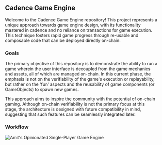 ## Cadence Game Engine
Welcome to the Cadence Game Engine repository! This project represents a unique approach towards game engine design, with its functionality mastered in cadence and no reliance on transactions for game execution. This technique fosters rapid game progress through re-usable and composable code that can be deployed directly on-chain.

### Goals
The primary objective of this repository is to demonstrate the ability to run a game wherein the user interface is decoupled from the game mechanics and assets, all of which are managed on-chain. In this current phase, the emphasis is not on the verifiability of the game's execution or replayability, but rather on the 'fun' aspects and the reusability of game components (or GameObjects) to spawn new games.

This approach aims to inspire the community with the potential of on-chain gaming. Although on-chain verifiability is not the primary focus at this stage, the architecture is designed with future compatibility in mind, suggesting that such features can be seamlessly integrated later.

### Workflow
![Amit's Opinionated Single-Player Game Engine](https://github.com/aishairzay/CadenceGameEngine/assets/1332984/150df54b-6f6b-47bc-a2a1-44ed35415e31)
